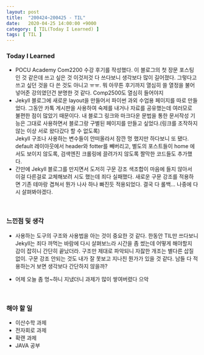 ```yaml
---
layout: post
title:  "200424~200425 - TIL"
date:   2020-04-25 14:00:00 +9000
category: [ TIL(Today I Learned) ]
tags: [ TIL ]
---
```


### Today I Learned
* POCU Academy Com2200 수강 후기를 작성했다. 이 블로그의 첫 장문 포스팅인 것 같은데 쓰고 싶은 것 이것저것 다 쓰다보니 생각보다 많이 길어졌다. 그렇다고 쓰고 싶던 것을 다 쓴 것도 아니고 ㅠㅠ. 뭐 아무튼 후기까지 열심히 쓸 열정을 불어넣어준 강의였던건 분명한 것 같다. Comp2500도 열심히 들어야지
* Jekyll 블로그에 새로운 layout을 만들어서 파이썬 과외 수업용 페이지를 따로 만들었다. 그동안 카톡 게시판을 사용하여 숙제를 내거나 자료를 공유했는데 여러모로 불편한 점이 많았기 때문이다. 내 블로그 링크와 마크다운 문법을 통한 문서작성 기능은 그대로 사용하면서 블로그랑 구별된 페이지를 만들고 싶었다.(링크를 조작하지 않는 이상 서로 왔다갔다 할 수 없도록)   
Jekyll 구조나 사용하는 변수들이 안떠올라서 잠깐 멍 했지만 하다보니 또 됐다. default 레이아웃에서 header와 fotter를 빼버리고, 별도의 포스트들이 home 에서도 보이지 않도록, 검색엔진 크롤링에 끌려가지 않도록 짤막한 코드들도 추가했다.
* 간만에 Jekyll 블로그를 만지면서 도저히 구문 강조 색조합이 마음에 들지 않아서 이걸 다른걸로 교체해보려 시도 했는데 죄다 실패했다. 새로운 구문 강조를 적용하면 기존 테마랑 겹쳐서 뭔가 나사 하나 빠진듯 적용되었다. 결국 다 롤백... 나중에 다시 살펴봐야겠다.

<br>

### 느낀점 및 생각
* 사용하는 도구의 구조와 사용법을 아는 것이 중요한 것 같다. 한동안 TIL만 쓰다보니 Jekyll는 죄다 까먹는 바람에 다시 살펴보느라 시간을 좀 썼는데 어떻게 해야할지 감이 잡히니 간단히 끝났더라. 구조만 제대로 파악되니 자잟한 개조는 별다른 삽질 없이. 구문 강조 안되는 것도 내가 잘 못보고 지나친 뭔가가 있을 것 같다. 남들 다 적용하는거 보면 생각보다 간단하지 않을까?

* 어제 오늘 좀 멍~하니 지냈더니 과제가 많이 쌓여버렸다 으악

<br>

### 해야 할 일
* 이산수학 과제
* 전자회로 과제
* 확랜 과제
* JAVA 공부
